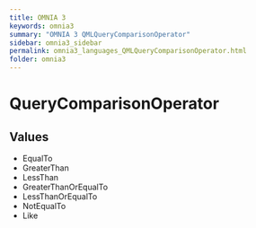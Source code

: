 ```yaml
---
title: OMNIA 3
keywords: omnia3
summary: "OMNIA 3 QMLQueryComparisonOperator"
sidebar: omnia3_sidebar
permalink: omnia3_languages_QMLQueryComparisonOperator.html
folder: omnia3
---
```


# QueryComparisonOperator
## Values

- EqualTo
- GreaterThan
- LessThan
- GreaterThanOrEqualTo
- LessThanOrEqualTo
- NotEqualTo
- Like


